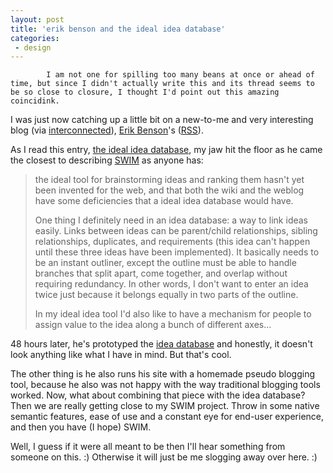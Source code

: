 ```yaml
---
layout: post
title: 'erik benson and the ideal idea database'
categories:
 - design
---
```


			I am not one for spilling too many beans at once or ahead of time, but since I didn't actually write this and its thread seems to be so close to closure, I thought I'd point out this amazing coincidink.



I was just now catching up a little bit on a new-to-me and very interesting blog (via <a href="http://interconnected.org/home/2003_05_25_archive.shtml#200363332">interconnected</a>), <a href="http://www.erikbenson.com/">Erik Benson</a>'s (<a href="http://erikbenson.com/rss.xml">RSS</a>).



As I read this entry, <a href="http://erikbenson.com/index.cgi?node=the%20ideal%20idea%20database">the ideal idea database</a>, my jaw hit the floor as he came the closest to describing <a href="/swim">SWIM</a> as anyone has:<blockquote>the ideal tool for brainstorming ideas and ranking them hasn't yet been invented for the web, and that both the wiki and the weblog have some deficiencies that a ideal idea database would have. 



One thing I definitely need in an idea database: a way to link ideas easily. Links between ideas can be parent/child relationships, sibling relationships, duplicates, and requirements (this idea can't happen until these three ideas have been implemented). It basically needs to be an instant outliner, except the outline must be able to handle branches that split apart, come together, and overlap without requiring redundancy. In other words, I don't want to enter an idea twice just because it belongs equally in two parts of the outline. 



In my ideal idea tool I'd also like to have a mechanism for people to assign value to the idea along a bunch of different axes...</blockquote>48 hours later, he's prototyped the <a href="http://erikbenson.com/index.cgi?node=rapid%20development">idea database</a> and honestly, it doesn't look anything like what I have in mind. But that's cool.



The other thing is he also runs his site with a homemade pseudo blogging tool, because he also was not happy with the way traditional blogging tools worked. Now, what about combining that piece with the idea database? Then we are really getting close to my SWIM project. Throw in some native semantic features, ease of use and a constant eye for end-user experience, and then you have (I hope) SWIM.



Well, I guess if it were all meant to be then I'll hear something from someone on this. :) Otherwise it will just be me slogging away over here. :)
		


			
		